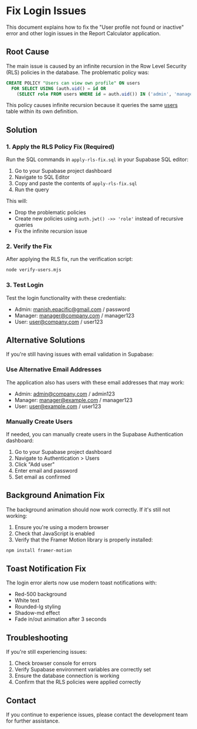 # Fix Login Issues

This document explains how to fix the "User profile not found or inactive" error and other login issues in the Report Calculator application.

## Root Cause

The main issue is caused by an infinite recursion in the Row Level Security (RLS) policies in the database. The problematic policy was:

```sql
CREATE POLICY "Users can view own profile" ON users
  FOR SELECT USING (auth.uid() = id OR
    (SELECT role FROM users WHERE id = auth.uid()) IN ('admin', 'manager'));
```

This policy causes infinite recursion because it queries the same [users](file:///c:/Users/Lucifer/Documents/react/report-calculator-nextjs/database-schema.sql#L12-L23) table within its own definition.

## Solution

### 1. Apply the RLS Policy Fix (Required)

Run the SQL commands in `apply-rls-fix.sql` in your Supabase SQL editor:

1. Go to your Supabase project dashboard
2. Navigate to SQL Editor
3. Copy and paste the contents of `apply-rls-fix.sql`
4. Run the query

This will:
- Drop the problematic policies
- Create new policies using `auth.jwt() ->> 'role'` instead of recursive queries
- Fix the infinite recursion issue

### 2. Verify the Fix

After applying the RLS fix, run the verification script:

```bash
node verify-users.mjs
```

### 3. Test Login

Test the login functionality with these credentials:

- Admin: manish.epacific@gmail.com / password
- Manager: manager@company.com / manager123
- User: user@company.com / user123

## Alternative Solutions

If you're still having issues with email validation in Supabase:

### Use Alternative Email Addresses

The application also has users with these email addresses that may work:

- Admin: admin@company.com / admin123
- Manager: manager@example.com / manager123
- User: user@example.com / user123

### Manually Create Users

If needed, you can manually create users in the Supabase Authentication dashboard:
1. Go to your Supabase project dashboard
2. Navigate to Authentication > Users
3. Click "Add user"
4. Enter email and password
5. Set email as confirmed

## Background Animation Fix

The background animation should now work correctly. If it's still not working:

1. Ensure you're using a modern browser
2. Check that JavaScript is enabled
3. Verify that the Framer Motion library is properly installed:

```bash
npm install framer-motion
```

## Toast Notification Fix

The login error alerts now use modern toast notifications with:
- Red-500 background
- White text
- Rounded-lg styling
- Shadow-md effect
- Fade in/out animation after 3 seconds

## Troubleshooting

If you're still experiencing issues:

1. Check browser console for errors
2. Verify Supabase environment variables are correctly set
3. Ensure the database connection is working
4. Confirm that the RLS policies were applied correctly

## Contact

If you continue to experience issues, please contact the development team for further assistance.